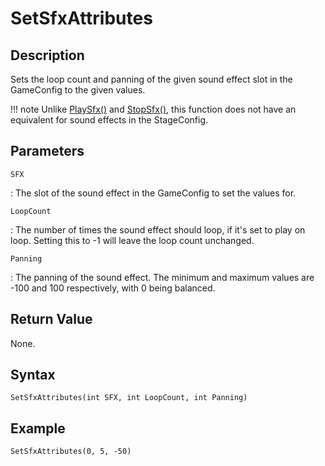 # SetSfxAttributes

## Description
Sets the loop count and panning of the given sound effect slot in the GameConfig to the given values.

!!! note
    Unlike [PlaySfx()](PlaySfx.md) and [StopSfx()](StopSfx.md), this function does not have an equivalent for sound effects in the StageConfig.

## Parameters
`SFX`

:   The slot of the sound effect in the GameConfig to set the values for.

`LoopCount`

:   The number of times the sound effect should loop, if it's set to play on loop. Setting this to -1 will leave the loop count unchanged.

`Panning`

:   The panning of the sound effect. The minimum and maximum values are -100 and 100 respectively, with 0 being balanced.

## Return Value
None.

## Syntax
```
SetSfxAttributes(int SFX, int LoopCount, int Panning)
```

## Example
```
SetSfxAttributes(0, 5, -50)
```
